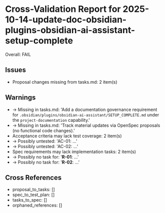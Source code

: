 # Cross-Validation Report for 2025-10-14-update-doc-obsidian-plugins-obsidian-ai-assistant-setup-complete

Overall: FAIL


## Issues

- Proposal changes missing from tasks.md: 2 item(s)

## Warnings

-   → Missing in tasks.md: 'Add a documentation governance requirement for `.obsidian/plugins/obsidian-ai-assistant/SETUP_COMPLETE.md` under the `project-documentation` capability.'
-   → Missing in tasks.md: 'Track material updates via OpenSpec proposals (no functional code changes).'
- Acceptance criteria may lack test coverage: 2 item(s)
-   → Possibly untested: 'AC-01: ...'
-   → Possibly untested: 'AC-02: ...'
- Spec requirements may lack implementation tasks: 2 item(s)
-   → Possibly no task for: '**R-01**: ...'
-   → Possibly no task for: '**R-02**: ...'

## Cross References

- proposal_to_tasks: []
- spec_to_test_plan: []
- tasks_to_spec: []
- orphaned_references: []

